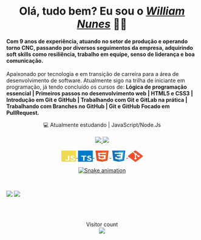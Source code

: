  <div>
   <h1 align="center">Olá, tudo bem? Eu sou o <a href="https://www.linkedin.com/in/williamcarvalhonunes/"><i>William Nunes</i></a> 🙋‍♂️</h1>                                      </div>
   
   #### Com 9 anos de experiência, atuando no setor de produção e operando torno CNC, passando por diversos seguimentos da empresa, adquirindo soft skills como resiliência, trabalho em equipe, senso de liderança e boa comunicação.

 Apaixonado por tecnologia e em transição de carreira para a área de desenvolvimento de software.
Atualmente sigo na trilha de iniciante em programação, já tendo concluído os cursos de:
 **Lógica de programação essencial |
 Primeiros passos no desenvolvimento web |
 HTML5 e CSS3 |
 Introdução em Git e GitHub |
 Trabalhando com Git e GitLab na prática |
 Trabalhando com Branches no GitHub |
 Git e GitHub Focado em PullRequest.**



<div align="center">
   💻 Atualmente estudando | JavaScript/Node.Js 
</div>







<div align="center">
   <br>
  <a href="https://github.com/Williamnunes49">
  <img height="150em" src="https://github-readme-stats.vercel.app/api?username=Williamnunes49&show_icons=true&theme=onedark&include_all_commits=true&count_private=true"/>
  <img height="150em" src="https://github-readme-stats.vercel.app/api/top-langs/?username=williamnunes49&layout=compact&langs_count=7&theme=onedark"/>
</div>
  
  <div align="center" valign="top"><br>
  <img align="center" alt="Rafa-Js" height="30" width="40" src="https://raw.githubusercontent.com/devicons/devicon/master/icons/javascript/javascript-plain.svg">
  <img align="center" alt="Rafa-Ts" height="30" width="40" src="https://raw.githubusercontent.com/devicons/devicon/master/icons/typescript/typescript-plain.svg">
  <img align="center" alt="Rafa-React" height="30" width="40"  src="https://raw.githubusercontent.com/devicons/devicon/master/icons/html5/html5-original.svg">
  <img align="center" alt="Rafa-CSS" height="30" width="40" src="https://raw.githubusercontent.com/devicons/devicon/master/icons/css3/css3-original.svg">
      <img align="center" alt="git" height="30" width="40" src="https://raw.githubusercontent.com/devicons/devicon/master/icons/git/git-original.svg">

   ![Snake animation](https://github.com/williamnunes49/williamnunes49/blob/output/github-contribution-grid-snake.svg)
 
       
</div>
   
  
  
<br>  <div>
    <a href = "mailto:williamnunes49@gmail.com"><img src="https://img.shields.io/badge/Gmail.com-D14836?style=for-the-badge&logo=gmail&logoColor=white" target="_blank"></a>
  <a href="https://www.linkedin.com/in/williamcarvalhonunes/-45875016a" target="_blank"><img src="https://img.shields.io/badge/-william Nunes-%230077B5?style=for-the-badge&logo=linkedin&logoColor=white" target="_blank"></a> 
  
  </div>

 ##

 <br> <p align="center"> 
  Visitor count<br>
  <img src="https://profile-counter.glitch.me/Willianunes49/count.svg" />
</p>
 
       
     
